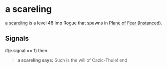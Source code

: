 # a scareling



[a scareling](/npc/72094) is a level 48 Imp Rogue that spawns in [Plane of Fear (Instanced)](/zone/1072).



## Signals

if(e.signal == 1) then


>**a scareling says:** Such is the will of Cazic-Thule!
end
